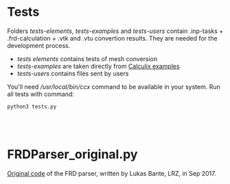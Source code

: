 # Tests

Folders *tests-elements*, *tests-examples* and *tests-users* contain .inp-tasks + .frd-calculation + .vtk and .vtu convertion results. They are needed for the development process.

- *tests elements* contains tests of mesh conversion
- *tests-examples* are taken directly from [Calculix examples](http://www.dhondt.de/ccx_2.15.test.tar.bz2)
- *tests-users* contains files sent by users

You'll need */usr/local/bin/ccx* command to be available in your system. Run all tests with command:

    python3 tests.py

<br/><br/>



# FRDParser_original.py

[Original code](https://gitlab.lrz.de/snippets/238) of the FRD parser, written by Lukas Bante, LRZ, in Sep 2017.

